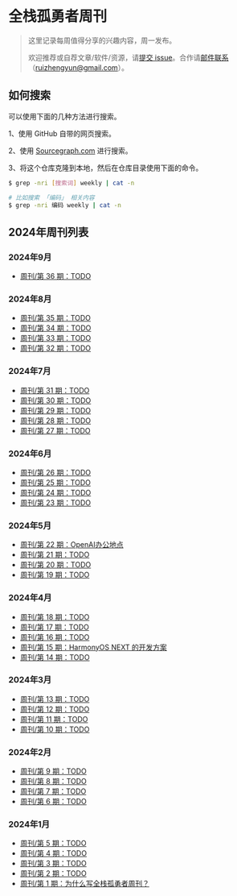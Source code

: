 # 全栈孤勇者周刊

> 这里记录每周值得分享的兴趣内容，周一发布。
>
> 欢迎推荐或自荐文章/软件/资源，请[提交 issue](https://github.com/fullstackren/fullstackren.github.io/issues)。合作请<a href="mailto:ruizhengyun@gmail.com" target="_blank">邮件联系</a>（ruizhengyun@gmail.com）。

## 如何搜索

可以使用下面的几种方法进行搜索。

1、使用 GitHub 自带的网页搜索。

2、使用 [Sourcegraph.com](https://sourcegraph.com/github.com/fullstackren/fullstackren.github.io) 进行搜索。

3、将这个仓库克隆到本地，然后在仓库目录使用下面的命令。

```sh
$ grep -nri [搜索词] weekly | cat -n

# 比如搜索 「编码」 相关内容
$ grep -nri 编码 weekly | cat -n
```

## 2024年周刊列表

### 2024年9月

- [周刊/第 36 期：TODO](./weekly-0036.md)

### 2024年8月

- [周刊/第 35 期：TODO](./weekly-0035.md)
- [周刊/第 34 期：TODO](./weekly-0034.md)
- [周刊/第 33 期：TODO](./weekly-0033.md)
- [周刊/第 32 期：TODO](./weekly-0032.md)

### 2024年7月

- [周刊/第 31 期：TODO](./weekly-0031.md)
- [周刊/第 30 期：TODO](./weekly-0030.md)
- [周刊/第 29 期：TODO](./weekly-0029.md)
- [周刊/第 28 期：TODO](./weekly-0028.md)
- [周刊/第 27 期：TODO](./weekly-0027.md)

### 2024年6月

- [周刊/第 26 期：TODO](./weekly-0026.md)
- [周刊/第 25 期：TODO](./weekly-0025.md)
- [周刊/第 24 期：TODO](./weekly-0024.md)
- [周刊/第 23 期：TODO](./weekly-0023.md)

### 2024年5月

- [周刊/第 22 期：OpenAI办公地点](./weekly-0022.md)
- [周刊/第 21 期：TODO](./weekly-0021.md)
- [周刊/第 20 期：TODO](./weekly-0020.md)
- [周刊/第 19 期：TODO](./weekly-0019.md)

### 2024年4月

- [周刊/第 18 期：TODO](./weekly-0018.md)
- [周刊/第 17 期：TODO](./weekly-0017.md)
- [周刊/第 16 期：TODO](./weekly-0016.md)
- [周刊/第 15 期：HarmonyOS NEXT 的开发方案](./weekly-0015.md)
- [周刊/第 14 期：TODO](./weekly-0014.md)
  
### 2024年3月

- [周刊/第 13 期：TODO](./weekly-0013.md)
- [周刊/第 12 期：TODO](./weekly-0012.md)
- [周刊/第 11 期：TODO](./weekly-0011.md)
- [周刊/第 10 期：TODO](./weekly-0010.md)

### 2024年2月

- [周刊/第 9 期：TODO](./weekly-0009.md)
- [周刊/第 8 期：TODO](./weekly-0008.md)
- [周刊/第 7 期：TODO](./weekly-0007.md)
- [周刊/第 6 期：TODO](./weekly-0006.md)

### 2024年1月

- [周刊/第 5 期：TODO](./weekly-0005.md)
- [周刊/第 4 期：TODO](./weekly-0004.md)
- [周刊/第 3 期：TODO](./weekly-0003.md)
- [周刊/第 2 期：TODO](./weekly-0002.md)
- [周刊/第 1 期：为什么写全栈孤勇者周刊？](./weekly-0001.md)
